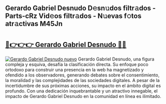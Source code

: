 ## Gerardo Gabriel Desnudo D𝚎sn𝚞dos filtr𝚊dos - Parts-cRz Vid𝚎os filtr𝚊dos - N𝚞evas f𝚘tos atr𝚊ctivas M45Jn

# <h2><a href="http://mb0jb6r.tromn.icu/?c=Gerardo+Gabriel+Desnudo">🔗👉👉👉 Gerardo Gabriel Desnudo 🔗🔗</a></h2>

[![Gerardo Gabriel Desnudo nuevo](https://i.imgur.com/pEAQMta.gif)](http://mb0jb6r.tromn.icu/?c=Gerardo+Gabriel+Desnudo)
Gerardo Gabriel Desnudo, una figura compleja y esquiva, desafía la clasificación directa. Su enfoque poco ortodoxo para construir una presencia en la web ha magnetizado y ofendido a los observadores, generando debates sobre el consentimiento, la moralidad y las complejidades de las sociedades digitales. A pesar de la incertidumbre de sus próximas acciones, su impacto en el ámbito digital es profundo. Con una dedicación inquebrantable y un atractivo innegable, el impacto de Gerardo Gabriel Desnudo en la comunidad en línea es ilimitado.
